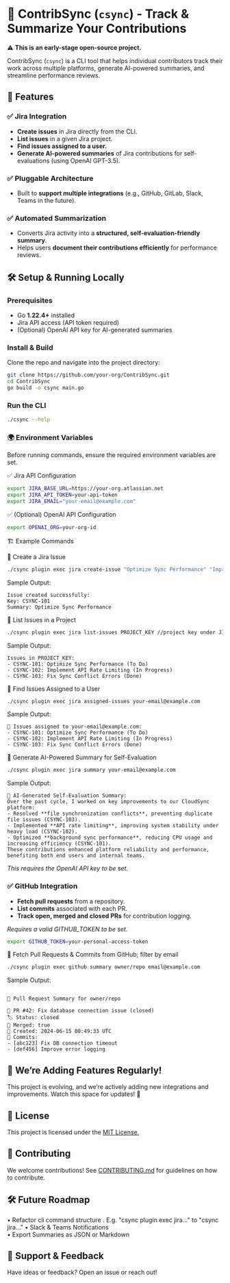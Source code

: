# 🚀 ContribSync (`csync`) - Track & Summarize Your Contributions


⚠️ **This is an early-stage open-source project.**


ContribSync (`csync`) is a CLI tool that helps individual contributors track their work across multiple platforms, generate AI-powered summaries, and streamline performance reviews.

## 📌 Features

### ✅ Jira Integration
- **Create issues** in Jira directly from the CLI.
- **List issues** in a given Jira project.
- **Find issues assigned to a user.**
- **Generate AI-powered summaries** of Jira contributions for self-evaluations (using OpenAI GPT-3.5).

### ✅ Pluggable Architecture
- Built to **support multiple integrations** (e.g., GitHub, GitLab, Slack, Teams in the future).

### ✅ Automated Summarization
- Converts Jira activity into a **structured, self-evaluation-friendly summary**.
- Helps users **document their contributions efficiently** for performance reviews.


## 🛠️ Setup & Running Locally

### Prerequisites
- Go **1.22.4+** installed
- Jira API access (API token required)
- (Optional) OpenAI API key for AI-generated summaries

### Install & Build
Clone the repo and navigate into the project directory:
```sh
git clone https://github.com/your-org/ContribSync.git
cd ContribSync
go build -o csync main.go
```

### Run the CLI
```sh
./csync --help
```

### 🌍 Environment Variables

Before running commands, ensure the required environment variables are set.

✅ Jira API Configuration
```sh
export JIRA_BASE_URL=https://your-org.atlassian.net
export JIRA_API_TOKEN=your-api-token
export JIRA_EMAIL="your-email@example.com"
```

✅ (Optional) OpenAI API Configuration
```sh
export OPENAI_ORG=your-org-id
```
🏗️ Example Commands

📌 Create a Jira Issue
```sh  
./csync plugin exec jira create-issue "Optimize Sync Performance" "Improve background sync to reduce CPU usage."
```
Sample Output:
``` 
Issue created successfully:
Key: CSYNC-101
Summary: Optimize Sync Performance
```

📌 List Issues in a Project
```sh
./csync plugin exec jira list-issues PROJECT_KEY //project key under JIRA project settings
```
Sample Output:
```
Issues in PROJECT_KEY:
- CSYNC-101: Optimize Sync Performance (To Do)
- CSYNC-102: Implement API Rate Limiting (In Progress)
- CSYNC-103: Fix Sync Conflict Errors (Done)
```

📌 Find Issues Assigned to a User
```sh
./csync plugin exec jira assigned-issues your-email@example.com
```
Sample Output:
```
📌 Issues assigned to your-email@example.com:
- CSYNC-101: Optimize Sync Performance (To Do)
- CSYNC-102: Implement API Rate Limiting (In Progress)
- CSYNC-103: Fix Sync Conflict Errors (Done)
```

📌 Generate AI-Powered Summary for Self-Evaluation
```sh
./csync plugin exec jira summary your-email@example.com
```
Sample Output:
```
📌 AI-Generated Self-Evaluation Summary:
Over the past cycle, I worked on key improvements to our CloudSync platform:
- Resolved **file synchronization conflicts**, preventing duplicate file issues (CSYNC-103).
- Implemented **API rate limiting**, improving system stability under heavy load (CSYNC-102).
- Optimized **background sync performance**, reducing CPU usage and increasing efficiency (CSYNC-101).
These contributions enhanced platform reliability and performance, benefiting both end users and internal teams.
```
_This requires the OpenAI API key to be set._

### ✅ GitHub Integration
- **Fetch pull requests** from a repository.
- **List commits** associated with each PR.
- **Track  open, merged and closed PRs** for contribution logging.

_Requires a valid GITHUB_TOKEN to be set._
```sh
export GITHUB_TOKEN=your-personal-access-token
```


📌 Fetch Pull Requests & Commits from GitHub; filter by email
```sh
./csync plugin exec github summary owner/repo email@example.com

```

Sample Output:
```

📌 Pull Request Summary for owner/repo

🔹 PR #42: Fix database connection issue (closed)
🏷️ Status: closed
🔄 Merged: true
📆 Created: 2024-06-15 00:49:33 UTC
📝 Commits:
- [abc123] Fix DB connection timeout
- [def456] Improve error logging
```

## 🚀 We’re Adding Features Regularly!

This project is evolving, and we’re actively adding new integrations and improvements.
Watch this space for updates! 🚀

## 📜 License

This project is licensed under the [MIT License.](LICENSE)

## 🤝 Contributing

We welcome contributions! See [CONTRIBUTING.md](CONTRIBUTING.md) for guidelines on how to contribute.

## 🛠️ Future Roadmap
•	Refactor cli command structure . E.g. "csync plugin exec jira..." to "csync jira..."
•	Slack & Teams Notifications  
•	Export Summaries as JSON or Markdown  

## 🌟 Support & Feedback

Have ideas or feedback? Open an issue or reach out!